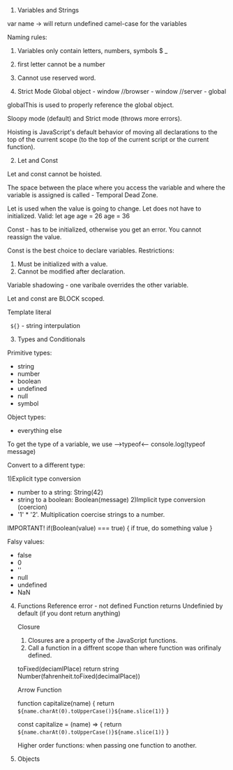 1. Variables and Strings

var name -> will return undefined
camel-case for the variables

Naming rules:

1.  Variables only contain letters, numbers, symbols $ \_
2.  first letter cannot be a number
3.  Cannot use reserved word.

4.  Strict Mode
    Global object - window
    //browser - window
    //server - global

globalThis is used to properly reference the global object.

Sloopy mode (default) and Strict mode (throws more errors).

Hoisting is JavaScript's default behavior of moving all declarations to the top of the current scope (to the top of the current script or the current function).

2. Let and Const

Let and const cannot be hoisted.

The space between the place where you access the variable and where the variable is assigned is called - Temporal Dead Zone.

Let is used when the value is going to change. Let does not have to initialized.
Valid:
let age
age = 26
age = 36

Const - has to be initialized, otherwise you get an error. You cannot reassign the value.

Const is the best choice to declare variables.
Restrictions:

1. Must be initialized with a value.
2. Cannot be modified after declaration.

Variable shadowing - one varibale overrides the other variable.

Let and const are BLOCK scoped.

Template literal

` ${}` - string interpulation

3. Types and Conditionals

Primitive types:

- string
- number
- boolean
- undefined
- null
- symbol

Object types:

- everything else

To get the type of a variable, we use -->typeof<--
console.log(typeof message)

Convert to a different type:

1)Explicit type conversion

- number to a string: String(42)
- string to a boolean: Boolean(message)
  2)Implicit type conversion (coercion)
- '1' \* '2'. Multiplication coercise strings to a number.

IMPORTANT!
if(Boolean(value) === true) {
if true, do something value
}

Falsy values:

- false
- 0
- ''
- null
- undefined
- NaN

4. Functions
   Reference error - not defined
   Function returns Undefinied by default (if you dont return anything)

   Closure

   1. Closures are a property of the JavaScript functions.
   2. Call a function in a diffrent scope than where function was orifinaly defined.

   toFixed(deciamlPlace) return string
   Number(fahrenheit.toFixed(decimalPlace))

   Arrow Function

   function capitalize(name) {
   return `${name.charAt(0).toUpperCase()}${name.slice(1)}`
   }

   const capitalize = (name) => {
   return `${name.charAt(0).toUpperCase()}${name.slice(1)}`
   }

   Higher order functions: when passing one function to another.

5. Objects
